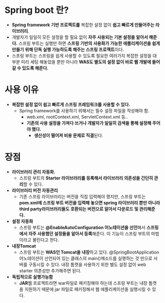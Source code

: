 # **Spring boot 란?**

- **Spring framework 기반 프로젝트를** 복잡한 설정 없이 **쉽고 빠르게 만들어주는 라이브러리**.
- 개발자가 일일히 모든 설정을 할 필요 없이 **자주 사용되는 기본 설정을 알아서 해준다.**
스프링 부트는 실행만 하면 **스프링 기반의 사용화가 가능한 애플리케이션을 쉽게 만들기 위해 단독 실행 가능하도록 해주는 스프링 프로젝트**이다.
- 스프링 부트는 스프링을 쉽게 사용할 수 있도록 필요한 여러가지 복잡한 설정을 대부분 미리 세팅 해놓았을 뿐만 아니라 **WAS도 별도의 설정 없이 바로 웹 개발에 들어갈 수 있도록 해준다.**

# **사용 이유**

- **복잡한 설정 없이 쉽고 빠르게 스프링 프레임워크를 사용할 수 있다.**
    - Spring framework를 사용하기 위해서는 필수 설정 파일을 작성해야 함.
        - web.xml, rootContext.xml, ServletContext.xml 등..
        - **기존의 사용 설정을 가져다 쓰거나 개발자가 일일히 검색을 통해 설정해 주어야 했다.**
            - **생산성이 떨어져 비용 문제로 직결**된다.

# **장점**

- **라이브러리 관리 자동화.**
    - 스프링 부트의 **Starter 라이브러리를 등록해서 라이브러리 의존성을 간단히 관리**할 수 있다.
- **라이브러리 버전 자동관리**
    - 기존 스프링 라이브러리는 버전을 직접 입력해야 했지만, 
    스프링 부트는 **pom.xml에 스프링 부트 버전을 입력해 놓으면 
    spring 라이브러리 뿐만 아니라 third party라이브러리들도 
    호환되는 버전으로 알아서 다운로드 및 관리해준다.**
- **설정 자동화**
    - 스프링 부트는 **@EnableAutoConfiguration 어노테이션을 선언**해서 
    **스프링에서 자주 사용했던 설정들을 알아서 등록**해준다. 
    이 기능이 스프링 부트의 마법이라고 불린다고 한다.
- **내장Tomcat**
    - 스프링 부트는 **WAS인 Tomcat을 내장**하고 있다. 
    @SpringBootApplication 어노테이션이 선언되어 있는 클래스의 
    main()메소드를 실행하는 것 만으로 서버를 구동시킬 수 있다.
    내장 톰캣을 사용하기 위한 별도 설정 없이 web starter 의존성만 추가해주면 된다.
- **독립적으로 실행가능함**
    - **JAR**웹 프로젝트라면 war파일로 패키징해야 하는데 스프링 부트는 내장 톰캣을 지원하기 
    때문에 jar 파일로 패키징해서 웹 애플리케이션을 실행시킬 수 있다.
